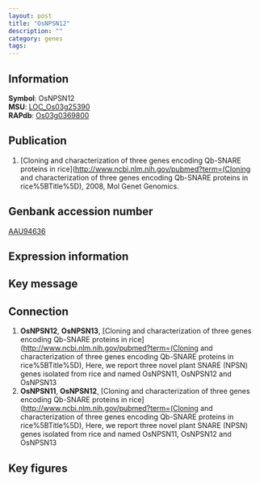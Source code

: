 ```yaml
---
layout: post
title: "OsNPSN12"
description: ""
category: genes
tags: 
---
```


## Information
__Symbol__: OsNPSN12  
__MSU__: [LOC_Os03g25390](http://rice.plantbiology.msu.edu/cgi-bin/ORF_infopage.cgi?orf=LOC_Os03g25390)  
__RAPdb__: [Os03g0369800](http://rapdb.dna.affrc.go.jp/viewer/gbrowse_details/irgsp1?name=Os03g0369800)  

## Publication
1. [Cloning and characterization of three genes encoding Qb-SNARE proteins in rice](http://www.ncbi.nlm.nih.gov/pubmed?term=(Cloning and characterization of three genes encoding Qb-SNARE proteins in rice%5BTitle%5D), 2008, Mol Genet Genomics.

## Genbank accession number
[AAU94636](http://www.ncbi.nlm.nih.gov/nuccore/AAU94636)

## Expression information

## Key message

## Connection
1. __OsNPSN12__, __OsNPSN13__, [Cloning and characterization of three genes encoding Qb-SNARE proteins in rice](http://www.ncbi.nlm.nih.gov/pubmed?term=(Cloning and characterization of three genes encoding Qb-SNARE proteins in rice%5BTitle%5D),  Here, we report three novel plant SNARE (NPSN) genes isolated from rice and named OsNPSN11, OsNPSN12 and OsNPSN13
2. __OsNPSN11__, __OsNPSN12__, [Cloning and characterization of three genes encoding Qb-SNARE proteins in rice](http://www.ncbi.nlm.nih.gov/pubmed?term=(Cloning and characterization of three genes encoding Qb-SNARE proteins in rice%5BTitle%5D),  Here, we report three novel plant SNARE (NPSN) genes isolated from rice and named OsNPSN11, OsNPSN12 and OsNPSN13

## Key figures


